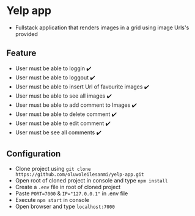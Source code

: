 # Yelp app

- Fullstack application that renders images in a grid using image Urls's provided

## Feature

- User must be able to loggin :heavy_check_mark:
- User must be able to loggout :heavy_check_mark:
- User must be able to insert Url of favourite images :heavy_check_mark:
- User must be able to see all images :heavy_check_mark:
- User must be able to add comment to Images :heavy_check_mark:
- User must be able to delete comment :heavy_check_mark:
- User must be able to edit comment :heavy_check_mark:
- User must be see all comments :heavy_check_mark:

## Configuration

- Clone project using `git clone https://github.com/oluwoleilesanmi/yelp-app.git`
- Open root of cloned project in console and type `npm install`
- Create a `.env` file in root of cloned project 
- Paste `PORT=7000` & `IP="127.0.0.1"` in .env file
- Execute `npm start` in console
- Open browser and type `localhost:7000` 
